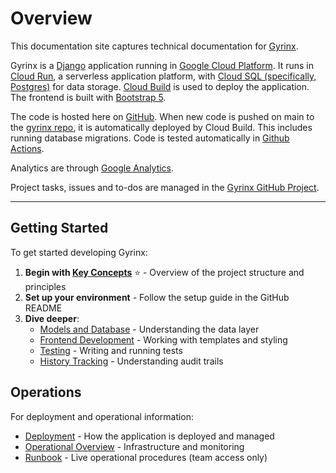 # Overview

This documentation site captures technical documentation for [Gyrinx](https://gyrinx.app).

Gyrinx is a [Django](https://www.djangoproject.com/) application running in [Google Cloud Platform](https://console.cloud.google.com/). It runs in [Cloud Run](https://cloud.google.com/run), a serverless application platform, with [Cloud SQL (specifically, Postgres)](https://cloud.google.com/sql/postgresql) for data storage. [Cloud Build](https://cloud.google.com/build) is used to deploy the application. The frontend is built with [Bootstrap 5](https://getbootstrap.com/docs/5.0/getting-started/introduction/).

The code is hosted here on [GitHub](https://github.com/gyrinx-app). When new code is pushed on main to the [gyrinx repo](https://github.com/gyrinx-app/gyrinx), it is automatically deployed by Cloud Build. This includes running database migrations. Code is tested automatically in [Github Actions](https://github.com/gyrinx-app/gyrinx/actions).

Analytics are through [Google Analytics](https://analytics.google.com/analytics/web/#/p470310767/reports/intelligenthome?params=_u..nav%3Dmaui).

Project tasks, issues and to-dos are managed in the [Gyrinx GitHub Project](https://github.com/orgs/gyrinx-app/projects/1).

***

## Getting Started

To get started developing Gyrinx:

1. **Begin with [Key Concepts](developing-gyrinx/key-concepts.md)** :star: - Overview of the project structure and principles
2. **Set up your environment** - Follow the setup guide in the GitHub README
3. **Dive deeper**:
   - [Models and Database](developing-gyrinx/models-and-database.md) - Understanding the data layer
   - [Frontend Development](developing-gyrinx/frontend-development.md) - Working with templates and styling
   - [Testing](developing-gyrinx/testing.md) - Writing and running tests
   - [History Tracking](developing-gyrinx/history-tracking.md) - Understanding audit trails

## Operations

For deployment and operational information:
- [Deployment](deployment.md) - How the application is deployed and managed
- [Operational Overview](operations/operational-overview.md) - Infrastructure and monitoring
- [Runbook](runbook.md) - Live operational procedures (team access only)
